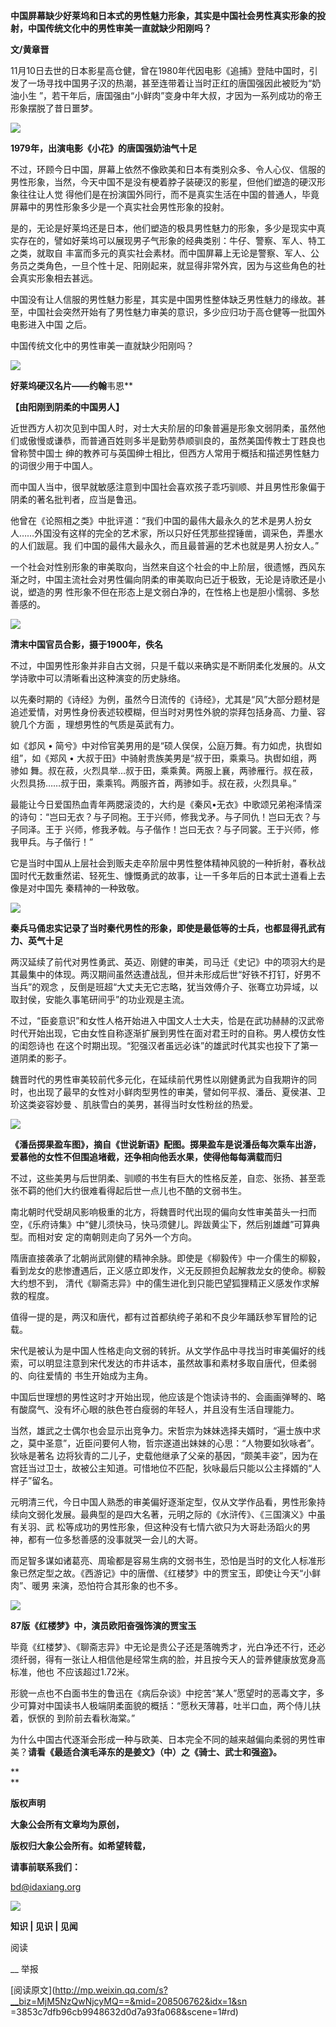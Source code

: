 **中国屏幕缺少好莱坞和日本式的男性魅力形象，其实是中国社会男性真实形象的投射，中国传统文化中的男性审美一直就缺少阳刚吗？**  

  

**文/黄章晋**

  

11月10日去世的日本影星高仓健，曾在1980年代因电影《追捕》登陆中国时，引发了一场寻找中国男子汉的热潮，甚至连带着让当时正红的唐国强因此被贬为“奶油小生
”，若干年后，唐国强由“小鲜肉”变身中年大叔，才因为一系列成功的帝王形象摆脱了昔日噩梦。

![](_resources/最适合演毛泽东的是姜文（上）|大象公会image0.jpg)

**1979年，出演电影《小花》的唐国强奶油气十足**

  

不过，环顾今日中国，屏幕上依然不像欧美和日本有类别众多、令人心仪、信服的男性形象，当然，今天中国不是没有梗着脖子装硬汉的影星，但他们塑造的硬汉形象往往让人觉
得他们是在扮演国外同行，而不是真实生活在中国的普通人，毕竟屏幕中的男性形象多少是一个真实社会男性形象的投射。

  

是的，无论是好莱坞还是日本，他们塑造的极具男性魅力的形象，多少是现实中真实存在的，譬如好莱坞可以展现男子气形象的经典类别：牛仔、警察、军人、特工之类，就取自
丰富而多元的真实社会素材。而中国屏幕上无论是警察、军人、公务员之类角色，一旦个性十足、阳刚起来，就显得非常外宾，因为与这些角色的社会真实形象相去甚远。

  

中国没有让人信服的男性魅力影星，其实是中国男性整体缺乏男性魅力的缘故。甚至，中国社会突然开始有了男性魅力审美的意识，多少应归功于高仓健等一批国外电影进入中国
之后。

  

中国传统文化中的男性审美一直就缺少阳刚吗？

![](_resources/最适合演毛泽东的是姜文（上）|大象公会image1.jpg)

**好莱坞硬汉名片——约翰**韦恩**

  

**【由阳刚到阴柔的中国男人】**

近世西方人初次见到中国人时，对士大夫阶层的印象普遍是形象文弱阴柔，虽然他们或傲慢或谦恭，而普通百姓则多半是勤劳恭顺驯良的，虽然美国传教士丁韪良也曾称赞中国士
绅的教养可与英国绅士相比，但西方人常用于概括和描述男性魅力的词很少用于中国人。

  

而中国人当中，很早就敏感注意到中国社会喜欢孩子乖巧驯顺、并且男性形象偏于阴柔的著名批判者，应当是鲁迅。

  

他曾在《论照相之类》中批评道：“我们中国的最伟大最永久的艺术是男人扮女人……外国没有这样的完全的艺术家，所以只好任凭那些捏锤凿，调采色，弄墨水的人们跋扈。我
们中国的最伟大最永久，而且最普遍的艺术也就是男人扮女人。”

  

一个社会对性别形象的审美取向，当然来自这个社会的中上阶层，很遗憾，西风东渐之时，中国主流社会对男性偏向阴柔的审美取向已近于极致，无论是诗歌还是小说，塑造的男
性形象不但在形态上是文弱白净的，在性格上也是胆小懦弱、多愁善感的。

![](_resources/最适合演毛泽东的是姜文（上）|大象公会image2.jpg)

**清末中国官员合影，摄于1900年，佚名**

  

不过，中国男性形象并非自古文弱，只是千载以来确实是不断阴柔化发展的。从文学诗歌中可以清晰看出这种演变的历史脉络。

  

以先秦时期的《诗经》为例，虽然今日流传的《诗经》，尤其是“风”大部分题材是追述爱情，对男性身份表述较模糊，但当时对男性外貌的崇拜包括身高、力量、容貌几个方面
，理想男性的气质是英武有力。

  

如《邶风 • 简兮》中对伶官美男用的是“硕人俣俣，公庭万舞。有力如虎，执辔如组”，如《郑风 • 大叔于田》中骑射贵族美男是“叔于田，乘乘马。执辔如组，两骖如
舞。叔在菽，火烈具举…叔于田，乘乘黄。两服上襄，两骖雁行。叔在菽，火烈具扬……叔于田，乘乘鸨。两服齐首，两骖如手。叔在菽，火烈具阜。”

  

最能让今日爱国热血青年两腮滚烫的，大约是《秦风•无衣》中歌颂兄弟袍泽情深的诗句：“岂曰无衣？与子同袍。王于兴师，修我戈矛。与子同仇！岂曰无衣？与子同泽。王于
兴师，修我矛戟。与子偕作！岂曰无衣？与子同裳。王于兴师，修我甲兵。与子偕行！”

  

它是当时中国从上层社会到贩夫走卒阶层中男性整体精神风貌的一种折射，春秋战国时代无数重然诺、轻死生、慷慨勇武的故事，让一千多年后的日本武士道看上去像是对中国先
秦精神的一种致敬。

![](_resources/最适合演毛泽东的是姜文（上）|大象公会image3.jpg)

**秦兵马俑忠实记录了当时秦代男性的形象，即使是最低等的士兵，也都显得孔武有力、英气十足**

  

两汉延续了前代对男性勇武、英迈、刚健的审美，司马迁《史记》中的项羽大约是其最集中的体现。两汉期间虽然迭遭战乱，但并未形成后世“好铁不打钉，好男不当兵”的观念
，反倒是班超“大丈夫无它志略，犹当效傅介子、张骞立功异域，以取封侯，安能久事笔研间乎”的功业观是主流。

  

不过，“臣妾意识”和女性人格开始进入中国文人士大夫，恰是在武功赫赫的汉武帝时代开始出现，它由女性自称逐渐扩展到男性在面对君王时的自称。男人模仿女性的闺怨诗也
在这个时期出现。“犯强汉者虽远必诛”的雄武时代其实也投下了第一道阴柔的影子。

  

魏晋时代的男性审美较前代多元化，在延续前代男性以刚健勇武为自我期许的同时，也出现了最早的女性对小鲜肉型男性的审美，譬如何平叔、潘岳、夏侯湛、卫玠这类姿容妙曼
、肌肤雪白的美男，甚得当时女性粉丝的热爱。

![](_resources/最适合演毛泽东的是姜文（上）|大象公会image4.jpg)

**《潘岳掷果盈车图》，摘自《世说新语》配图。掷果盈车是说潘岳每次乘车出游，爱慕他的女性不但围追堵截，还争相向他丢水果，使得他每每满载而归**

  

不过，这些美男与后世阴柔、驯顺的书生有巨大的性格反差，自恋、张扬、甚至乖张不羁的他们大约很难看得起后世一点儿也不酷的文弱书生。

  

南北朝时代受胡风影响极重的北方，将魏晋时代出现的偏向女性审美苗头一扫而空，《乐府诗集》中“健儿须快马，快马须健儿。跸跋黄尘下，然后别雄雌”可算典型。而相对安
定的南朝则走向了另外一个方向。

  

隋唐直接袭承了北朝尚武刚健的精神余脉。即使是《柳毅传》中一介儒生的柳毅，看到龙女的悲惨遭遇后，正义感立即发作，义无反顾担负起解救龙女的使命。柳毅大约想不到，
清代《聊斋志异》中的儒生进化到只能巴望狐狸精正义感发作求解救的程度。

  

值得一提的是，两汉和唐代，都有过首都纨绔子弟和不良少年踊跃参军冒险的记载。

  

宋代是被认为是中国人性格走向文弱的转折。从文学作品中寻找当时审美偏好的线索，可以明显注意到宋代发达的市井话本，虽然故事和素材多取自唐代，但柔弱的、向往爱情的
书生开始成为主角。

  

中国后世理想的男性这时才开始出现，他应该是个饱读诗书的、会画画弹琴的、略有酸腐气、没有坏心眼的肤色苍白瘦弱的年轻人，并且没有生活自理能力。

  

当然，雄武之士偶尔也会显示出竞争力。宋哲宗为妹妹选择夫婿时，“遍士族中求之，莫中圣意”，近臣问要何人物，哲宗遂道出妹妹的心思：“人物要如狄咏者”。狄咏是著名
边将狄青的二儿子，史载他继承了父亲的基因，“颇美丰姿”，因为在宫廷当过卫士，故被公主知道。可惜地位不匹配，狄咏最后只能以公主择婿的“人样子”留名。

  

元明清三代，今日中国人熟悉的审美偏好逐渐定型，仅从文学作品看，男性形象持续向文弱化发展。最典型的是四大名著，元明之际的《水浒传》、《三国演义》中虽有关羽、武
松等成功的男性形象，但这种没有七情六欲只为大哥赴汤蹈火的男神，都有一位多愁善感的没事就哭一会儿的大哥。

  

而足智多谋如诸葛亮、周瑜都是容易生病的文弱书生，恐怕是当时的文化人标准形象已然定型之故。《西游记》中的唐僧、《红楼梦》中的贾宝玉，即使让今天“小鲜肉”、暖男
来演，恐怕符合其形象的也不多。

![](_resources/最适合演毛泽东的是姜文（上）|大象公会image5.jpg)

**87版《红楼梦》中，演员欧阳奋强饰演的贾宝玉**

  

毕竟《红楼梦》、《聊斋志异》中无论是贵公子还是落魄秀才，光白净还不行，还必须纤弱，得有一张让人相信他是经常生病的脸，并且按今天人的营养健康放宽身高标准，他也
不应该超过1.72米。

  

形貌一点也不白面书生的鲁迅在《病后杂谈》中挖苦“某人”愿望时的恶毒文字，多少可算对中国读书人极端阴柔面貌的概括：“愿秋天薄暮，吐半口血，两个侍儿扶着，恹恹的
到阶前去看秋海棠。”

  

为什么中国古代逐渐会形成一种与欧美、日本完全不同的越来越偏向柔弱的男性审美？**请看《最适合演毛泽东的是姜文》（中）之《骑士、武士和强盗》。**

**  
**

**版权声明**

****大象公会所有文章均为原创，****  

****版权归大象公会所有。如希望转载，****

****请事前联系我们：****

bd@idaxiang.org

![](_resources/最适合演毛泽东的是姜文（上）|大象公会image6.png)

****知识 | 见识 | 见闻****

阅读

__ 举报

[阅读原文](http://mp.weixin.qq.com/s?__biz=MjM5NzQwNjcyMQ==&mid=208506762&idx=1&sn
=3853c7dfb96cb9948632d0d7a93fa068&scene=1#rd)

